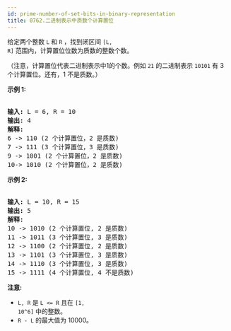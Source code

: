 ```yaml
---
id: prime-number-of-set-bits-in-binary-representation
title: 0762.二进制表示中质数个计算置位
---
```

给定两个整数 <code>L</code> 和 <code>R</code> ，找到闭区间 <code>[L, R]</code> 范围内，计算置位位数为质数的整数个数。

（注意，计算置位代表二进制表示中1的个数。例如 <code>21</code> 的二进制表示 <code>10101</code> 有 3 个计算置位。还有，1 不是质数。）

**示例 1:**


<pre><br/><strong>输入:</strong> L = 6, R = 10<br/><strong>输出:</strong> 4<br/><strong>解释:</strong><br/>6 -&gt; 110 (2 个计算置位，2 是质数)<br/>7 -&gt; 111 (3 个计算置位，3 是质数)<br/>9 -&gt; 1001 (2 个计算置位，2 是质数)<br/>10-&gt; 1010 (2 个计算置位，2 是质数)<br/></pre>

**示例 2:**


<pre><br/><strong>输入:</strong> L = 10, R = 15<br/><strong>输出:</strong> 5<br/><strong>解释:</strong><br/>10 -&gt; 1010 (2 个计算置位, 2 是质数)<br/>11 -&gt; 1011 (3 个计算置位, 3 是质数)<br/>12 -&gt; 1100 (2 个计算置位, 2 是质数)<br/>13 -&gt; 1101 (3 个计算置位, 3 是质数)<br/>14 -&gt; 1110 (3 个计算置位, 3 是质数)<br/>15 -&gt; 1111 (4 个计算置位, 4 不是质数)<br/></pre>

**注意:**

- <code>L, R</code> 是 <code>L &lt;= R</code> 且在 <code>[1, 10^6]</code> 中的整数。
- <code>R - L</code> 的最大值为 10000。
